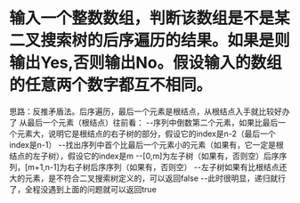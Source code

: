 # 输入一个整数数组，判断该数组是不是某二叉搜索树的后序遍历的结果。如果是则输出Yes,否则输出No。假设输入的数组的任意两个数字都互不相同。

思路：反推矛盾法。后序遍历，最后一个元素是根结点，从根结点入手就比较好办了
从最后一个元素（根结点）往前看：
--序列中倒数第二个元素，如果比最后一个元素大，说明它是根结点的右子树的部分，假设它的index是n-2（最后一个index是n-1）
--找出序列中首个比最后一个元素小的元素（如果有，它一定是根结点的左子树），假设它的index是m
--[0,m]为左子树（如果有，否则空）后序序列，[m+1,n-1]为右子树后序序列（如果有，否则空）
--左子树如果有比根结点还大的元素，是不符合二叉搜索树定义的，可以返回false
--此时很明显，递归就行了，全程没遇到上面的问题就可以返回true